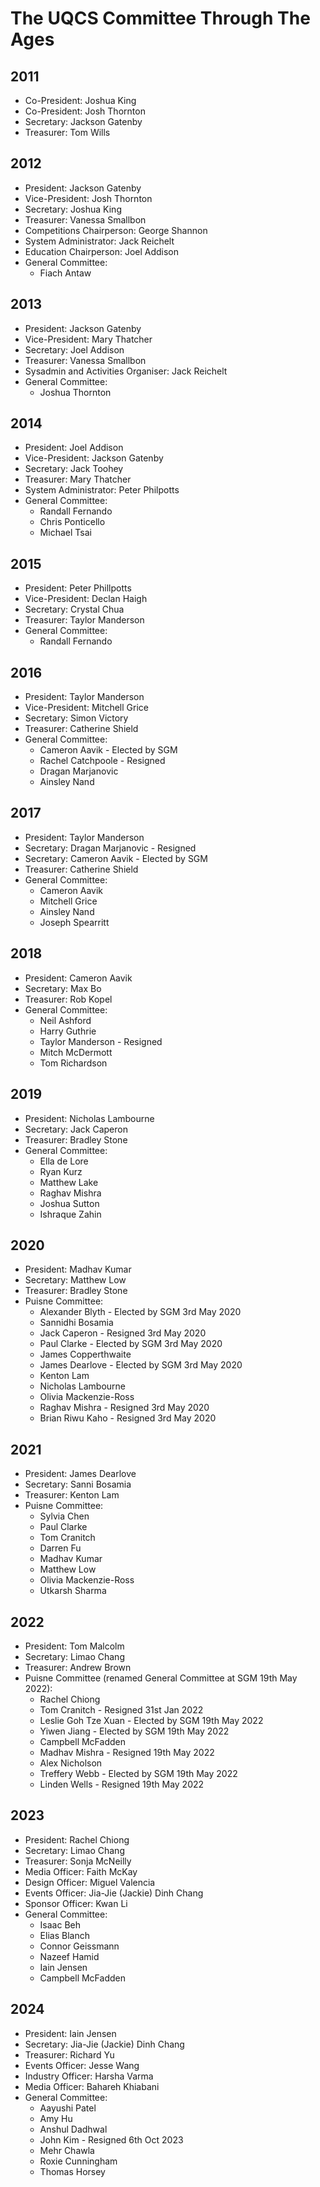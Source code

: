 # The UQCS Committee Through The Ages

## 2011
- Co-President: Joshua King
- Co-President: Josh Thornton
- Secretary: Jackson Gatenby
- Treasurer: Tom Wills

## 2012  
- President: Jackson Gatenby
- Vice-President: Josh Thornton
- Secretary: Joshua King
- Treasurer: Vanessa Smallbon
- Competitions Chairperson: George Shannon
- System Administrator: Jack Reichelt
- Education Chairperson: Joel Addison
- General Committee:
  - Fiach Antaw

## 2013
- President: Jackson Gatenby
- Vice-President: Mary Thatcher
- Secretary: Joel Addison
- Treasurer: Vanessa Smallbon
- Sysadmin and Activities Organiser: Jack Reichelt
- General Committee:
  - Joshua Thornton

## 2014
- President: Joel Addison
- Vice-President: Jackson Gatenby
- Secretary: Jack Toohey
- Treasurer: Mary Thatcher
- System Administrator: Peter Philpotts
- General Committee:
  - Randall Fernando
  - Chris Ponticello
  - Michael Tsai

## 2015
- President: Peter Phillpotts
- Vice-President: Declan Haigh
- Secretary: Crystal Chua
- Treasurer: Taylor Manderson
- General Committee:
  - Randall Fernando

## 2016
- President: Taylor Manderson
- Vice-President: Mitchell Grice
- Secretary: Simon Victory
- Treasurer: Catherine Shield
- General Committee:
  - Cameron Aavik - Elected by SGM
  - Rachel Catchpoole - Resigned
  - Dragan Marjanovic
  - Ainsley Nand

## 2017
- President: Taylor Manderson
- Secretary: Dragan Marjanovic - Resigned
- Secretary: Cameron Aavik - Elected by SGM
- Treasurer: Catherine Shield
- General Committee:
  - Cameron Aavik
  - Mitchell Grice
  - Ainsley Nand
  - Joseph Spearritt

## 2018
- President: Cameron Aavik
- Secretary: Max Bo
- Treasurer: Rob Kopel
- General Committee:
  - Neil Ashford
  - Harry Guthrie
  - Taylor Manderson - Resigned
  - Mitch McDermott
  - Tom Richardson

## 2019
- President: Nicholas Lambourne
- Secretary:  Jack Caperon
- Treasurer: Bradley Stone
- General Committee:
  - Ella de Lore
  - Ryan Kurz
  - Matthew Lake
  - Raghav Mishra
  - Joshua Sutton
  - Ishraque Zahin

## 2020
- President: Madhav Kumar
- Secretary: Matthew Low
- Treasurer: Bradley Stone
- Puisne Committee:
  - Alexander Blyth - Elected by SGM 3rd May 2020
  - Sannidhi Bosamia
  - Jack Caperon - Resigned 3rd May 2020
  - Paul Clarke - Elected by SGM 3rd May 2020
  - James Copperthwaite
  - James Dearlove - Elected by SGM 3rd May 2020
  - Kenton Lam
  - Nicholas Lambourne
  - Olivia Mackenzie-Ross
  - Raghav Mishra - Resigned 3rd May 2020
  - Brian Riwu Kaho - Resigned 3rd May 2020

## 2021
- President: James Dearlove
- Secretary: Sanni Bosamia
- Treasurer: Kenton Lam
- Puisne Committee:
  - Sylvia Chen
  - Paul Clarke
  - Tom Cranitch
  - Darren Fu
  - Madhav Kumar
  - Matthew Low
  - Olivia Mackenzie-Ross
  - Utkarsh Sharma

## 2022
- President: Tom Malcolm
- Secretary: Limao Chang
- Treasurer: Andrew Brown
- Puisne Committee (renamed General Committee at SGM 19th May 2022):
  - Rachel Chiong
  - Tom Cranitch - Resigned 31st Jan 2022
  - Leslie Goh Tze Xuan - Elected by SGM 19th May 2022
  - Yiwen Jiang - Elected by SGM 19th May 2022
  - Campbell McFadden
  - Madhav Mishra - Resigned 19th May 2022
  - Alex Nicholson
  - Treffery Webb - Elected by SGM 19th May 2022
  - Linden Wells - Resigned 19th May 2022

## 2023
- President: Rachel Chiong
- Secretary: Limao Chang
- Treasurer: Sonja McNeilly
- Media Officer: Faith McKay
- Design Officer: Miguel Valencia
- Events Officer: Jia-Jie (Jackie) Dinh Chang
- Sponsor Officer: Kwan Li
- General Committee:
  - Isaac Beh
  - Elias Blanch
  - Connor Geissmann
  - Nazeef Hamid
  - Iain Jensen
  - Campbell McFadden

## 2024
- President: Iain Jensen
- Secretary: Jia-Jie (Jackie) Dinh Chang
- Treasurer: Richard Yu
- Events Officer: Jesse Wang
- Industry Officer: Harsha Varma
- Media Officer: Bahareh Khiabani
- General Committee:
  - Aayushi Patel
  - Amy Hu
  - Anshul Dadhwal
  - John Kim - Resigned 6th Oct 2023
  - Mehr Chawla
  - Roxie Cunningham
  - Thomas Horsey
